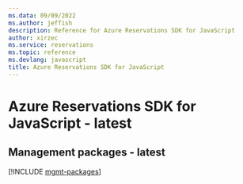 ```yaml
---
ms.data: 09/09/2022
ms.author: jeffish
description: Reference for Azure Reservations SDK for JavaScript
author: xirzec
ms.service: reservations
ms.topic: reference
ms.devlang: javascript
title: Azure Reservations SDK for JavaScript
---
```

# Azure Reservations SDK for JavaScript - latest

## Management packages - latest
[!INCLUDE [mgmt-packages](reservations-mgmt-index.md)]